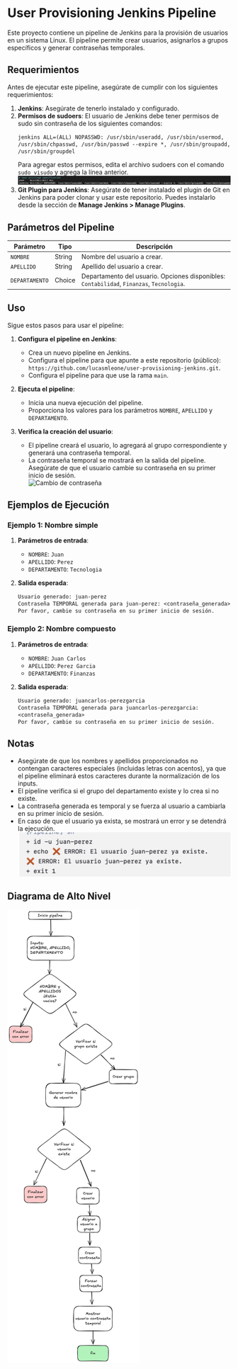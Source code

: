 # User Provisioning Jenkins Pipeline

Este proyecto contiene un pipeline de Jenkins para la provisión de usuarios en un sistema Linux. El pipeline permite crear usuarios, asignarlos a grupos específicos y generar contraseñas temporales.

## Requerimientos

Antes de ejecutar este pipeline, asegúrate de cumplir con los siguientes requerimientos:

1. **Jenkins**: Asegúrate de tenerlo instalado y configurado.
2. **Permisos de sudoers**: El usuario de Jenkins debe tener permisos de sudo sin contraseña de los siguientes comandos:
    ```plaintext
    jenkins ALL=(ALL) NOPASSWD: /usr/sbin/useradd, /usr/sbin/usermod, /usr/sbin/chpasswd, /usr/bin/passwd --expire *, /usr/sbin/groupadd, /usr/sbin/groupdel
    ```
    Para agregar estos permisos, edita el archivo sudoers con el comando `sudo visudo` y agrega la línea anterior.
    ![sudoers](/media/sudofile.png)
3. **Git Plugin para Jenkins**: Asegúrate de tener instalado el plugin de Git en Jenkins para poder clonar y usar este repositorio. Puedes instalarlo desde la sección de **Manage Jenkins > Manage Plugins**.

## Parámetros del Pipeline

| Parámetro    | Tipo    | Descripción |
|--------------|---------|-------------|
| `NOMBRE`     | String  | Nombre del usuario a crear. |
| `APELLIDO`   | String  | Apellido del usuario a crear. |
| `DEPARTAMENTO` | Choice  | Departamento del usuario. Opciones disponibles: `Contabilidad`, `Finanzas`, `Tecnologia`. |

## Uso

Sigue estos pasos para usar el pipeline:

1. **Configura el pipeline en Jenkins**:
    - Crea un nuevo pipeline en Jenkins.
    - Configura el pipeline para que apunte a este repositorio (público):  
      `https://github.com/lucasmleone/user-provisioning-jenkins.git`.
    - Configura el pipeline para que use la rama `main`.

2. **Ejecuta el pipeline**:
    - Inicia una nueva ejecución del pipeline.
    - Proporciona los valores para los parámetros `NOMBRE`, `APELLIDO` y `DEPARTAMENTO`.

3. **Verifica la creación del usuario**:
    - El pipeline creará el usuario, lo agregará al grupo correspondiente y generará una contraseña temporal.
    - La contraseña temporal se mostrará en la salida del pipeline.  
      Asegúrate de que el usuario cambie su contraseña en su primer inicio de sesión.  
      ![Cambio de contraseña](newPassword.png)

## Ejemplos de Ejecución

### Ejemplo 1: Nombre simple

1. **Parámetros de entrada**:
    - `NOMBRE`: `Juan`
    - `APELLIDO`: `Perez`
    - `DEPARTAMENTO`: `Tecnologia`

2. **Salida esperada**:
    ```plaintext
    Usuario generado: juan-perez
    Contraseña TEMPORAL generada para juan-perez: <contraseña_generada>
    Por favor, cambie su contraseña en su primer inicio de sesión.
    ```

### Ejemplo 2: Nombre compuesto

1. **Parámetros de entrada**:
    - `NOMBRE`: `Juan Carlos`
    - `APELLIDO`: `Perez Garcia`
    - `DEPARTAMENTO`: `Finanzas`

2. **Salida esperada**:
    ```plaintext
    Usuario generado: juancarlos-perezgarcia
    Contraseña TEMPORAL generada para juancarlos-perezgarcia: <contraseña_generada>
    Por favor, cambie su contraseña en su primer inicio de sesión.
    ```

## Notas

- Asegúrate de que los nombres y apellidos proporcionados no contengan caracteres especiales (incluidas letras con acentos), ya que el pipeline eliminará estos caracteres durante la normalización de los inputs.
- El pipeline verifica si el grupo del departamento existe y lo crea si no existe.
- La contraseña generada es temporal y se fuerza al usuario a cambiarla en su primer inicio de sesión.
- En caso de que el usuario ya exista, se mostrará un error y se detendrá la ejecución.  
  ![Usuario existente](media/userFail.png)

## Diagrama de Alto Nivel

![Diagrama](/media/Diagrama.png)
